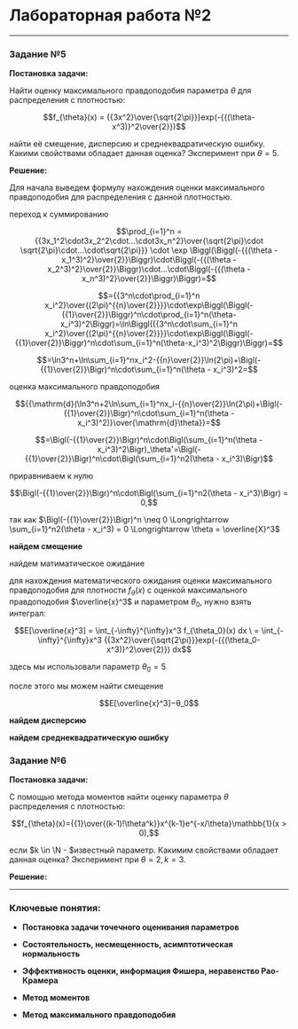 # Лабораторная работа №2
---
### Задание №5

__Постановка задачи:__

Найти оценку максимального правдоподобия параметра $\theta$ для распределения с плотностью:

<tex>$$f_{\theta}(x) = {{3x^2}\over{\sqrt{2\pi}}}exp(-{{(\theta-x^3)}^2\over{2}})$$<tex>

найти её смещение, дисперсию и среднеквадратическую ошибку. Какими свойствами обладает данная оценка? Эксперимент при $\theta = 5$.

__Решение:__

Для начала выведем формулу нахождения оценки максимального правдоподобия для распределения с данной плотностью.

переход к суммированию

<tex>$$\prod_{i=1}^n = {{3x_1^2\cdot3x_2^2\cdot...\cdot3x_n^2}\over{\sqrt{2\pi}\cdot \sqrt{2\pi}\cdot...\cdot\sqrt{2\pi}}} \cdot \exp \Biggl(\Biggl(-{{(\theta - x_1^3)^2}\over{2}}\Biggr)\cdot\Biggl(-{{(\theta - x_2^3)^2}\over{2}}\Biggr)\cdot...\cdot\Biggl(-{{(\theta - x_n^3)^2}\over{2}}\Biggr)\Biggr)=$$<tex>

<tex>$$={{3^n\cdot\prod_{i=1}^n x_i^2}\over{(2\pi)^{{n}\over{2}}}}\cdot\exp\Biggl(\Biggl(-{{1}\over{2}}\Biggr)^n\cdot\prod_{i=1}^n(\theta-x_i^3)^2\Biggr)=\ln\Biggl({{3^n\cdot\sum_{i=1}^n x_i^2}\over{(2\pi)^{{n}\over{2}}}}\cdot\exp\Biggl(\Biggl(-{{1}\over{2}}\Biggr)^n\cdot\sum_{i=1}^n(\theta-x_i^3)^2\Biggr)\Biggr)=$$<tex>

<tex>$$=\ln3^n+\ln\sum_{i=1}^nx_i^2-{{n}\over{2}}\ln(2\pi)+\Bigl(-{{1}\over{2}}\Bigr)^n\cdot\sum_{i=1}^n(\theta - x_i^3)^2=$$<tex>

оценка максимального правдоподобия

<tex>$${{\mathrm{d}(\ln3^n+2\ln\sum_{i=1}^nx_i-{{n}\over{2}}\ln(2\pi)+\Bigl(-{{1}\over{2}}\Bigr)^n\cdot\sum_{i=1}^n(\theta - x_i^3)^2)}\over{\mathrm{d}\theta}}=$$<tex>

<tex>$$=\Bigl(-{{1}\over{2}}\Bigr)^n\cdot\Bigl(\sum_{i=1}^n(\theta - x_i^3)^2\Bigr)_\theta'=\Bigl(-{{1}\over{2}}\Bigr)^n\cdot\Bigl(\sum_{i=1}^n2(\theta - x_i^3)\Bigr)$$<tex>

приравниваем к нулю

<tex>$$\Bigl(-{{1}\over{2}}\Bigr)^n\cdot\Bigl(\sum_{i=1}^n2(\theta - x_i^3)\Bigr) = 0,$$<tex>

так как $\Bigl(-{{1}\over{2}}\Bigr)^n \neq 0 \Longrightarrow \sum_{i=1}^n2(\theta - x_i^3) = 0 \Longrightarrow \theta = \overline{X}^3$ 

__найдем смещение__

найдем матиматическое ожидание

для нахождения математического ожидания оценки максимального правдоподобия для плотности $f_{\theta}(x)$ с оценкой максимального правдоподобия $\overline{x}^3$ и параметром $\theta_0$, нужно взять интеграл:


<tex>$$E[\overline{x}^3] = \int_{-\infty}^{\infty}x^3 f_{\theta_0}(x) dx \ = \int_{-\infty}^{\infty}x^3 {{3x^2}\over{\sqrt{2\pi}}}exp(-{{(\theta_0-x^3)}^2\over{2}}) dx$$<tex>

здесь мы использовали параметр $\theta_0 = 5$

после этого мы можем найти смещение

<tex>$$E[\overline{x}^3]−θ_0$$<tex>

__найдем дисперсию__



__найдем среднеквадратическую ошибку__



### Задание №6

__Постановка задачи:__

С помощью метода моментов найти оценку параметра $\theta$ распределения с плотностью:

<tex>$$f_{\theta}(x)={{1}\over{(k-1)!\theta^k}}x^{k-1}e^{-x/\theta}\mathbb{1}(x > 0),$$<tex>

если $k \in \N - $известный параметр. Какимим свойствами обладает данная оценка? Эксперимент при $\theta = 2, k = 3$.

__Решение:__

---

### Ключевые понятия:

+ __Постановка задачи точечного оценивания параметров__

+ __Состоятельность, несмещенность, асимптотическая нормальность__

+ __Эффективность оценки, информация Фишера, неравенство Рао-Крамера__

+ __Метод моментов__

+ __Метод максимального правдоподобия__

